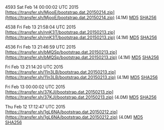 4593 Sat Feb 14 00:00:02 UTC 2015 [https://transfer.sh/MjooE/bootstrap.dat.20150214.zip](https://transfer.sh/MjooE/bootstrap.dat.20150214.zip) (4.1M) [MD5](https://transfer.sh/1gziV3/md5.txt) [SHA256](https://transfer.sh/1fmgdw/sha256.txt)

4538 Fri Feb 13 21:58:04 UTC 2015 [https://transfer.sh/nnK3T/bootstrap.dat.20150213.zip](https://transfer.sh/nnK3T/bootstrap.dat.20150213.zip) (4.1M) [MD5](https://transfer.sh/RSjMu/md5.txt) [SHA256](https://transfer.sh/1dJhzz/sha256.txt)

4536 Fri Feb 13 21:46:59 UTC 2015 [https://transfer.sh/bMQSp/bootstrap.dat.20150213.zip](https://transfer.sh/bMQSp/bootstrap.dat.20150213.zip) (4.1M) [MD5](https://transfer.sh/2ZoSV/md5.txt) [SHA256](https://transfer.sh/77AkO/sha256.txt)

Fri Feb 13 21:14:20 UTC 2015 [https://transfer.sh/11n3LB/bootstrap.dat.20150213.zip](https://transfer.sh/11n3LB/bootstrap.dat.20150213.zip) (4.1M) [MD5](https://transfer.sh/3IICP/md5.txt) [SHA256](https://transfer.sh/hHvlZ/sha256.txt)

Fri Feb 13 00:00:02 UTC 2015 [https://transfer.sh/37KJI/bootstrap.dat.20150213.zip](https://transfer.sh/37KJI/bootstrap.dat.20150213.zip) (4.0M) [MD5](https://transfer.sh/ekmDr/md5.txt) [SHA256](https://transfer.sh/7xlAq/sha256.txt)

Thu Feb 12 17:12:47 UTC 2015 [https://transfer.sh/1gL6NA/bootstrap.dat.20150212.zip](https://transfer.sh/1gL6NA/bootstrap.dat.20150212.zip) (4.0M) [MD5](https://transfer.sh/16DLqf/md5.txt) [SHA256](https://transfer.sh/UbI0Y/sha256.txt)
